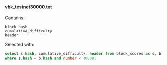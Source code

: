 #### vbk_testnet30000.txt

Contains:
```
block hash
cumulative_difficulty
header
```

Selected with:
```sql
select s.hash, cumulative_difficulty, header from block_scores as s, blocks as b
where s.hash = b.hash and number < 30000;
```
